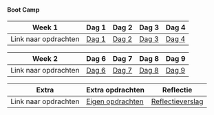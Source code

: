 #### Boot Camp 

| Week 1 | Dag 1 | Dag 2 | Dag 3 | Dag 4 |
|--------|------------|-----------|---------|----------|
| Link naar opdrachten  | [Dag 1](https://gitlab.fdmci.hva.nl/molenac4/aai-logboek/-/tree/master/Bootcamp/BootcampWeek1/Day%201) | [Dag 2](https://gitlab.fdmci.hva.nl/molenac4/aai-logboek/-/tree/master/Bootcamp/BootcampWeek1/Day%202) | [Dag 3](https://gitlab.fdmci.hva.nl/molenac4/aai-logboek/-/tree/master/Bootcamp/BootcampWeek1/Day%203) | [Dag 4](https://gitlab.fdmci.hva.nl/molenac4/aai-logboek/-/tree/master/Bootcamp/BootcampWeek1/Day%204) |

| Week 2 | Dag 6 | Dag 7 | Dag 8 | Dag 9 |
|--------|------------|-----------|---------|----------|
| Link naar opdrachten  | [Dag 6](https://gitlab.fdmci.hva.nl/molenac4/aai-logboek/-/tree/master/Bootcamp/BootcampWeek2/Day%206) | [Dag 7](https://gitlab.fdmci.hva.nl/molenac4/aai-logboek/-/tree/master/Bootcamp/BootcampWeek2/Day%207) | [Dag 8](https://gitlab.fdmci.hva.nl/molenac4/aai-logboek/-/tree/master/Bootcamp/BootcampWeek2/Day%208) | [Dag 9](https://gitlab.fdmci.hva.nl/molenac4/aai-logboek/-/tree/master/Bootcamp/BootcampWeek2/Day%209) |

| Extra | Extra opdrachten | Reflectie |
|--------|------------|-----------|
| Link naar opdrachten  | [Eigen opdrachten](https://gitlab.fdmci.hva.nl/molenac4/aai-logboek/-/tree/master/Bootcamp/Extra) | [Reflectieverslag](https://gitlab.fdmci.hva.nl/molenac4/aai-logboek/-/blob/master/Bootcamp/Extra/Reflectie.pdf) |
